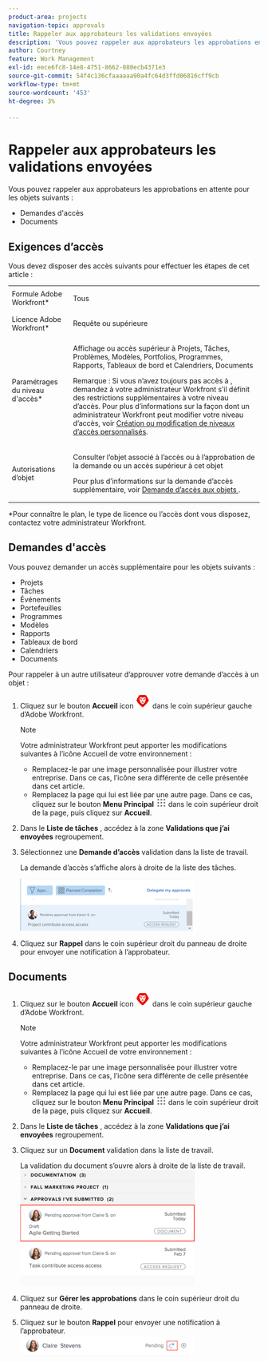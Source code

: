 ```yaml
---
product-area: projects
navigation-topic: approvals
title: Rappeler aux approbateurs les validations envoyées
description: 'Vous pouvez rappeler aux approbateurs les approbations en attente pour les objets suivants : EDIT ME.'
author: Courtney
feature: Work Management
exl-id: eece6fc8-14e8-4751-8662-080ecb4371e3
source-git-commit: 54f4c136cfaaaaaa90a4fc64d3ffd06816cff9cb
workflow-type: tm+mt
source-wordcount: '453'
ht-degree: 3%

---
```


# Rappeler aux approbateurs les validations envoyées

Vous pouvez rappeler aux approbateurs les approbations en attente pour les objets suivants : 

* Demandes d&#39;accès
* Documents

## Exigences d’accès

Vous devez disposer des accès suivants pour effectuer les étapes de cet article :

<table style="table-layout:auto"> 
 <col> 
 <col> 
 <tbody> 
  <tr> 
   <td role="rowheader">Formule Adobe Workfront*</td> 
   <td> <p>Tous</p> </td> 
  </tr> 
  <tr> 
   <td role="rowheader">Licence Adobe Workfront*</td> 
   <td> <p>Requête ou supérieure</p> </td> 
  </tr> 
  <tr> 
   <td role="rowheader">Paramétrages du niveau d'accès*</td> 
   <td> <p>Affichage ou accès supérieur à Projets, Tâches, Problèmes, Modèles, Portfolios, Programmes, Rapports, Tableaux de bord et Calendriers, Documents</p> <p>Remarque : Si vous n’avez toujours pas accès à , demandez à votre administrateur Workfront s’il définit des restrictions supplémentaires à votre niveau d’accès. Pour plus d’informations sur la façon dont un administrateur Workfront peut modifier votre niveau d’accès, voir <a href="../../administration-and-setup/add-users/configure-and-grant-access/create-modify-access-levels.md" class="MCXref xref">Création ou modification de niveaux d’accès personnalisés</a>.</p> </td> 
  </tr> 
  <tr> 
   <td role="rowheader">Autorisations d’objet</td> 
   <td> <p>Consulter l’objet associé à l’accès ou à l’approbation de la demande ou un accès supérieur à cet objet </p> <p>Pour plus d’informations sur la demande d’accès supplémentaire, voir <a href="../../workfront-basics/grant-and-request-access-to-objects/request-access.md" class="MCXref xref">Demande d’accès aux objets </a>.</p> </td> 
  </tr> 
 </tbody> 
</table>

&#42;Pour connaître le plan, le type de licence ou l’accès dont vous disposez, contactez votre administrateur Workfront.

## Demandes d&#39;accès

Vous pouvez demander un accès supplémentaire pour les objets suivants :

* Projets
* Tâches
* Événements
* Portefeuilles
* Programmes
* Modèles
* Rapports
* Tableaux de bord
* Calendriers
* Documents

Pour rappeler à un autre utilisateur d’approuver votre demande d’accès à un objet :

1. Cliquez sur le bouton **Accueil** icon ![](assets/home-icon-30x29.png) dans le coin supérieur gauche d’Adobe Workfront.

   >[!NOTE]
   >
   >Votre administrateur Workfront peut apporter les modifications suivantes à l’icône Accueil de votre environnement :
   >
   >* Remplacez-le par une image personnalisée pour illustrer votre entreprise. Dans ce cas, l’icône sera différente de celle présentée dans cet article.
   >* Remplacez la page qui lui est liée par une autre page. Dans ce cas, cliquez sur le bouton **Menu Principal** ![](assets/main-menu-icon.png) dans le coin supérieur droit de la page, puis cliquez sur **Accueil**.


1. Dans le **Liste de tâches** , accédez à la zone **Validations que j’ai envoyées** regroupement.

1. Sélectionnez une **Demande d’accès** validation dans la liste de travail.

   La demande d’accès s’affiche alors à droite de la liste des tâches.

   ![](assets/access-request-pending-approval-nwe-350x104.png)

1. Cliquez sur **Rappel** dans le coin supérieur droit du panneau de droite pour envoyer une notification à l’approbateur.

## Documents

1. Cliquez sur le bouton **Accueil** icon ![](assets/home-icon-30x29.png) dans le coin supérieur gauche d’Adobe Workfront.

   >[!NOTE]
   >
   >Votre administrateur Workfront peut apporter les modifications suivantes à l’icône Accueil de votre environnement :
   >
   >* Remplacez-le par une image personnalisée pour illustrer votre entreprise. Dans ce cas, l’icône sera différente de celle présentée dans cet article.
   >* Remplacez la page qui lui est liée par une autre page. Dans ce cas, cliquez sur le bouton **Menu Principal** ![](assets/main-menu-icon.png) dans le coin supérieur droit de la page, puis cliquez sur **Accueil**.


1. Dans le **Liste de tâches** , accédez à la zone **Validations que j’ai envoyées** regroupement.

1. Cliquez sur un **Document** validation dans la liste de travail.

   La validation du document s’ouvre alors à droite de la liste de travail.\
   ![](assets/document-350x232.png)

1. Cliquez sur **Gérer les approbations** dans le coin supérieur droit du panneau de droite.
1. Cliquez sur le bouton **Rappel** pour envoyer une notification à l’approbateur.\
   ![Remarque.png](assets/remind-350x41.png)
